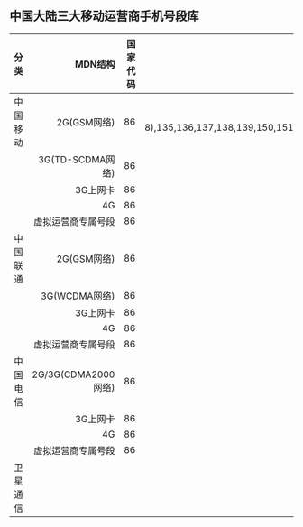## 中国大陆三大移动运营商手机号段库

| 分类     | MDN结构            |  国家代码 |MAC|
| -------- | -----:             | ----:  	|----:  |
| 中国移动 | 2G(GSM网络)        | 86 		|134x(0-8),135,136,137,138,139,150,151,152,158,159,182,183,184|
|          | 3G(TD-SCDMA网络)   | 86 		|157,187,188|
|          | 3G上网卡           | 86 		|147  |
|          | 4G  	            | 86 		|178|
|          | 虚拟运营商专属号段 | 86 		|1705|
|中国联通  | 2G(GSM网络)        | 86 		|130,131,132,155,156 |
|          | 3G(WCDMA网络)     	| 86 		|185,186 |
|          | 3G上网卡           | 86 		|145 |
|          | 4G  	            | 86 		|176,185|
|          | 虚拟运营商专属号段	| 86 		|1709|
| 中国电信 | 2G/3G(CDMA2000网络)| 86 		|133,153,180,181,189 |
|          | 3G上网卡	        | 86 		| |
|          | 4G	                | 86 		|177 |
|          | 虚拟运营商专属号段	| 86 		|1700 |
| 卫星通信 | 	                |  			|1349 |